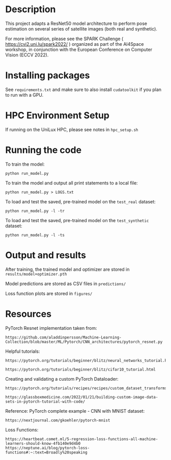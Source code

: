 # Description

This project adapts a ResNet50 model architecture to perform pose estimation on several series of satellite images (both real and synthetic).

For more information, please see the SPARK Challenge ( https://cvi2.uni.lu/spark2022/ ) organized as part of the AI4Space workshop, in conjunction with the European Conference on Computer Vision (ECCV 2022).


# Installing packages

See `requirements.txt` and make sure to also install `cudatoolkit` if you plan to run with a GPU.

# HPC Environment Setup

If running on the UniLux HPC, please see notes in `hpc_setup.sh`

# Running the code

To train the model:

	python run_model.py

To train the model and output all print statements to a local file:

	python run_model.py > LOGS.txt

To load and test the saved, pre-trained model on the `test_real` dataset:

	python run_model.py -l -tr

To load and test the saved, pre-trained model on the `test_synthetic` dataset:

	python run_model.py -l -ts


# Output and results

After training, the trained model and optimizer are stored in `results/model+optimizer.pth`

Model predictions are stored as CSV files in `predictions/`

Loss function plots are stored in `figures/`


# Resources

PyTorch Resnet implementation taken from:

	https://github.com/aladdinpersson/Machine-Learning-Collection/blob/master/ML/Pytorch/CNN_architectures/pytorch_resnet.py

Helpful tutorials:

	https://pytorch.org/tutorials/beginner/blitz/neural_networks_tutorial.html
	
	https://pytorch.org/tutorials/beginner/blitz/cifar10_tutorial.html

Creating and validating a custom PyTorch Dataloader:

	https://pytorch.org/tutorials/recipes/recipes/custom_dataset_transforms_loader.html

	https://glassboxmedicine.com/2022/01/21/building-custom-image-data-sets-in-pytorch-tutorial-with-code/

Reference: PyTorch complete example - CNN with MNIST dataset:

	https://nextjournal.com/gkoehler/pytorch-mnist

Loss Functions:

	https://heartbeat.comet.ml/5-regression-loss-functions-all-machine-learners-should-know-4fb140e9d4b0
	https://neptune.ai/blog/pytorch-loss-functions#:~:text=Broadly%20speaking
